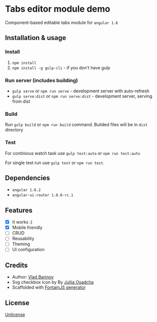 # Tabs editor module demo
Component-based editable tabs module for `angular 1.6`

## Installation & usage

### Install

1. `npm install`
2. `npm install -g gulp-cli` - if you don't have gulp

### Run server (includes building)
* `gulp serve` or `npm run serve` - development server with auto-refresh
* `gulp serve:dist` or `npm run serve:dist` - development server, serving from dist

### Build
Run `gulp build` or `npm run build` command. Builded files will be in `dist` directory

### Test
For continious watch task use `gulp test:auto` or `npm run test:auto`

For single test run use `gulp test` or `npm run test`.


## Dependencies

* `angular 1.6.2`
* `angular-ui-router 1.0.0-rc.1`

## Features

- [x] It works :)
- [x] Mobile friendly
- [ ] CRUD
- [ ] Reusability
- [ ] Theming
- [ ] UI configuration

## Credits

* Author: [Vlad Barinov](https://twitter.com/jimkakain)
* Svg checkbox icon by By [Juliia Osadcha](https://www.iconfinder.com/Juliia_Os)
* Scaffolded with [FontainJS generator](https://github.com/FountainJS/generator-fountain-webapp)

## License

[Unlicense](http://unlicense.org/UNLICENSE)
